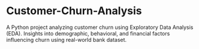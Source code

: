 # Customer-Churn-Analysis
A Python project analyzing customer churn using Exploratory Data Analysis (EDA). Insights into demographic, behavioral, and financial factors influencing churn using real-world bank dataset.
